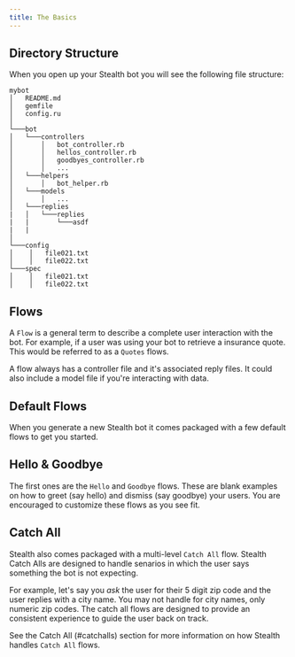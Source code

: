 ```yaml
---
title: The Basics
---
```


## Directory Structure

When you open up your Stealth bot you will see the following file structure:

```
mybot
│   README.md
│   gemfile
│   config.ru    
│
└───bot
│   └───controllers
│       │   bot_controller.rb
│       │   hellos_controller.rb
│       │   goodbyes_controller.rb
│       │   ...
│   └───helpers
│       │   bot_helper.rb
│   └───models
│       │   ...
│   └───replies
|   │   └───replies
|   |       └───asdf
|   |      
│   
└───config
│    │   file021.txt
│    │   file022.txt
└───spec
│    │   file021.txt
│    │   file022.txt
```

## Flows

A `Flow` is a general term to describe a complete user interaction with the bot. For example, if a user was using your bot to retrieve a insurance quote. This would be referred to as a `Quotes` flows.

A flow always has a controller file and it's associated reply files. It could also include a model file if you're interacting with data.

## Default Flows

When you generate a new Stealth bot it comes packaged with a few default flows to get you started.

## Hello & Goodbye

The first ones are the `Hello` and `Goodbye` flows. These are blank examples on how to greet (say hello) and dismiss (say goodbye) your users. You are encouraged to customize these flows as you see fit.

## Catch All

Stealth also comes packaged with a multi-level `Catch All` flow. Stealth Catch Alls are designed to handle senarios in which the user says something the bot is not expecting.

For example, let's say you *ask* the user for their 5 digit zip code and the user replies with a city name. You may not handle for city names, only numeric zip codes. The catch all flows are designed to provide an consistent experience to guide the user back on track.

See the Catch All (#catchalls) section for more information on how Stealth handles `Catch All` flows.

